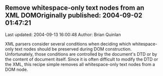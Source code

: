 ## Remove whitespace-only text nodes from an XML DOMOriginally published: 2004-09-02 01:47:21 
Last updated: 2004-09-13 16:00:48 
Author: Brian Quinlan 
 
XML parsers consider several conditions when deciding which whitespace-only text nodes should be preserved during DOM construction. Unfortunately, those conditions are controlled by the document's DTD or by the content of document itself. Since it is often difficult to modify the DTD or the XML, this recipe simple removes all whitespace-only text nodes from a DOM node.